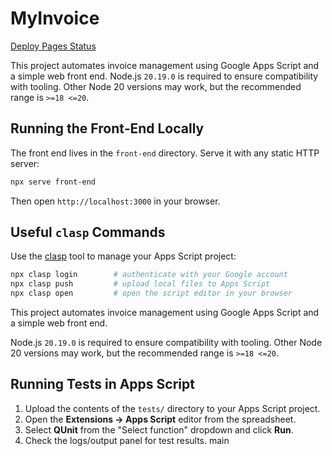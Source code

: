 # MyInvoice
[Deploy Pages Status](https://github.com/MoysesPimenta/MyInvoice/actions/workflows/deploy_pages.yml/badge.svg)

This project automates invoice management using Google Apps Script and a simple web front end.
Node.js `20.19.0` is required to ensure compatibility with tooling. Other Node 20 versions may work, but the recommended range is `>=18 <=20`.

## Running the Front‑End Locally

The front end lives in the `front-end` directory. Serve it with any static HTTP server:

```bash
npx serve front-end
```

Then open `http://localhost:3000` in your browser.

## Useful `clasp` Commands

Use the [clasp](https://github.com/google/clasp) tool to manage your Apps Script project:

```bash
npx clasp login        # authenticate with your Google account
npx clasp push         # upload local files to Apps Script
npx clasp open         # open the script editor in your browser
```

This project automates invoice management using Google Apps Script and a simple web front end.

Node.js `20.19.0` is required to ensure compatibility with tooling. Other Node 20 versions may work, but the recommended range is `>=18 <=20`.

## Running Tests in Apps Script

1. Upload the contents of the `tests/` directory to your Apps Script project.
2. Open the **Extensions → Apps Script** editor from the spreadsheet.
3. Select **QUnit** from the "Select function" dropdown and click **Run**.
4. Check the logs/output panel for test results.
 main
